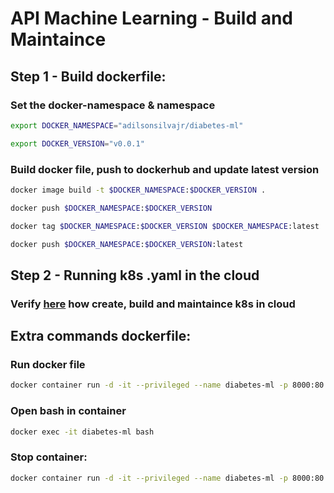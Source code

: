 # API Machine Learning - Build and Maintaince

## Step 1 - Build dockerfile:
### Set the docker-namespace & namespace
```sh
export DOCKER_NAMESPACE="adilsonsilvajr/diabetes-ml"

export DOCKER_VERSION="v0.0.1"
```
### Build docker file, push to dockerhub and update latest version
```sh
docker image build -t $DOCKER_NAMESPACE:$DOCKER_VERSION .

docker push $DOCKER_NAMESPACE:$DOCKER_VERSION

docker tag $DOCKER_NAMESPACE:$DOCKER_VERSION $DOCKER_NAMESPACE:latest

docker push $DOCKER_NAMESPACE:$DOCKER_VERSION:latest
```
## Step 2 - Running k8s .yaml in the cloud
### Verify [here](https://github.com/AdilsonSilvaJr/jupyterstack/tree/master/k8s) how create, build and maintaince k8s in cloud

## Extra commands dockerfile:
### Run docker file
```sh
docker container run -d -it --privileged --name diabetes-ml -p 8000:80 $DOCKER_NAMESPACE:latest
```
### Open bash in container
```sh
docker exec -it diabetes-ml bash
```
### Stop container:
```sh
docker container run -d -it --privileged --name diabetes-ml -p 8000:80 $DOCKER_NAMESPACE:latest
```